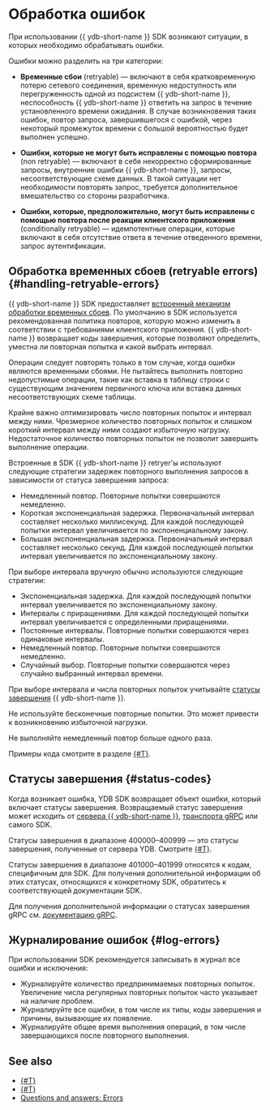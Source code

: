# Обработка ошибок

При использовании {{ ydb-short-name }} SDK возникают ситуации, в которых необходимо обрабатывать ошибки.

Ошибки можно разделить на три категории:

* **Временные сбои** (retryable) — включают в себя кратковременную потерю сетевого соединения, временную недоступность или перегруженность одной из подсистем {{ ydb-short-name }}, неспособность {{ ydb-short-name }} ответить на запрос в течение установленного времени ожидания. В случае возникновения таких ошибок, повтор запроса, завершившегося с ошибкой, через некоторый промежуток времени с большой вероятностью будет выполнен успешно.

* **Ошибки, которые не могут быть исправлены с помощью повтора** (non retryable) — включают в себя некорректно сформированные запросы, внутренние ошибки {{ ydb-short-name }}, запросы, несоответствующие схеме данных. В такой ситуации нет необходимости повторять запрос, требуется дополнительное вмешательство со стороны разработчика.

* **Ошибки, которые, предположительно, могут быть исправлены с помощью повтора после реакции клиентского приложения** (conditionally retryable) — идемпотентные операции, которые включают в себя отсутствие ответа в течение отведенного времени, запрос аутентификации.

## Обработка временных сбоев (retryable errors) {#handling-retryable-errors}

{{ ydb-short-name }} SDK предоставляет [встроенный механизм обработки временных сбоев](../../recipes/ydb-sdk/retry.md). По умолчанию в SDK используется рекомендованная политика повторов, которую можно изменить в соответствии с требованиями клиентского приложения. {{ ydb-short-name }} возвращает коды завершения, которые позволяют определить, уместна ли повторная попытка и какой выбрать интервал.

Операции следует повторять только в том случае, когда ошибки являются временными сбоями. Не пытайтесь выполнить повторно недопустимые операции, такие как вставка в таблицу строки с существующим значением первичного ключа или вставка данных несоответствующих схеме таблицы.

Крайне важно оптимизировать число повторных попыток и интервал между ними. Чрезмерное количество повторных попыток и слишком короткий интервал между ними создают избыточную нагрузку. Недостаточное количество повторных попыток не позволит завершить выполнение операции.

Встроенные в SDK {{ ydb-short-name }} retryer'ы используют следующие стратегии задержек повторного выполнения запросов в зависимости от статуса завершения запроса:

* Немедленный повтор. Повторные попытки совершаются немедленно.
* Короткая экспоненциальная задержка. Первоначальный интервал составляет несколько миллисекунд. Для каждой последующей попытки интервал увеличивается по экспоненциальному закону.
* Большая экспоненциальная задержка. Первоначальный интервал составляет несколько секунд. Для каждой последующей попытки интервал увеличивается по экспоненциальному закону.

При выборе интервала вручную обычно используются следующие стратегии:

* Экспоненциальная задержка. Для каждой последующей попытки интервал увеличивается по экспоненциальному закону.
* Интервалы с приращениями. Для каждой последующей попытки интервал увеличивается с определенными приращениями.
* Постоянные интервалы. Повторные попытки совершаются через одинаковые интервалы.
* Немедленный повтор. Повторные попытки совершаются немедленно.
* Случайный выбор. Повторные попытки совершаются через случайно выбранный интервал времени.

При выборе интервала и числа повторных попыток учитывайте [статусы завершения](#status-codes) {{ ydb-short-name }}.

Не используйте бесконечные повторные попытки. Это может привести к возникновению избыточной нагрузки.

Не выполняйте немедленный повтор больше одного раза.

Примеры кода смотрите в разделе [{#T}](../../recipes/ydb-sdk/retry.md).

## Статусы завершения {#status-codes}

Когда возникает ошибка, YDB SDK возвращает объект ошибки, который включает статусы завершения. Возвращаемый статус завершения может исходить от [сервера {{ ydb-short-name }}](./ydb-status-codes.md), [транспорта gRPC](./grpc-status-codes.md) или самого SDK.

Статусы завершения в диапазоне 400000–400999 — это статусы завершения, полученные от сервера YDB. Смотрите [{#T}](./ydb-status-codes.md).

Статусы завершения в диапазоне 401000–401999 относятся к кодам, специфичным для SDK. Для получения дополнительной информации об этих статусах, относящихся к конкретному SDK, обратитесь к соответствующей документации SDK.

Для получения дополнительной информации о статусах завершения gRPC см. [документацию gRPC](https://grpc.io/docs/guides/status-codes/).

## Журналирование ошибок {#log-errors}

При использовании SDK рекомендуется записывать в журнал все ошибки и исключения:

* Журналируйте количество предпринимаемых повторных попыток. Увеличение числа регулярных повторных попыток часто указывает на наличие проблем.
* Журналируйте все ошибки, в том числе их типы, коды завершения и причины, вызывающие их появление.
* Журналируйте общее время выполнения операций, в том числе завершающихся после повторного выполнения.

## See also

- [{#T}](./grpc-status-codes.md)
- [{#T}](./ydb-status-codes.md)
- [Questions and answers: Errors](../../faq/errors.md)
